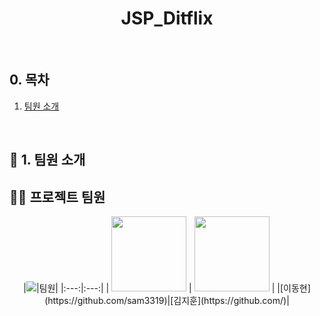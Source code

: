 <div id="top"></div>

<div align='center'>

<h1><b>JSP_Ditflix</b></h1>

</div>

<br>

## 0. 목차

1.  [팀원 소개](#1)

<br >

## <span id="1">🏃 1. 팀원 소개</span>

## 💁‍♂️ 프로젝트 팀원
<div align=center>
|<img src="https://img.shields.io/badge/Project_Leader-FF5733" />|팀원|
|:---:|:---:|
|  <img src="https://github.com/sam3319.png" width="120px;"/> |  <img src="https://github.com/.png" width="120px;"/> |
|[이동현](https://github.com/sam3319)|[김지훈](https://github.com/)|
</div>
<br>

